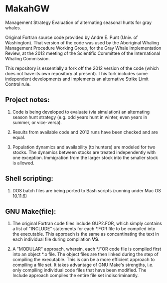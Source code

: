 # MakahGW

Management Strategy Evaluation of alternating seasonal hunts for gray whales. 

Original Fortran source code provided by Andre E. Punt (Univ. of Washington). That version of the code was used by the Aboriginal Whaling Management Procedure Working Group, for the Gray Whale Implementation Review, at the 2012 meeting of the Scientific Committee of the International Whaling Commission. 

This repository is essentially a fork off the 2012 version of the code (which does not have its own repository at present). This fork includes some independent developments and implements an alternative Strike Limit Control rule.   

## Project notes: 

1. Code is being developed to evaluate (via simulation) an alternating season hunt strategy (e.g. odd years hunt in winter, even years in summer, or vice-versa). 

2. Results from available code and 2012 runs have been checked and are equal.

3. Population dynamics and availability (to hunters) are modeled for two stocks. The dynamics between stocks are treated independently with one exception. Immigration from the larger stock into the smaller stock is allowed. 


## Shell scripting: 

1. DOS batch files are being ported to Bash scripts (running under Mac OS 10.11.6) 

## GNU Make(file): 

1. The original Fortran code files include GUP2.FOR, which simply contains a list of "INCLUDE" statements for each *.FOR file to be compiled into the executable. This approach is the same as concantinating the text in each individual file during compilation __VS__.  

2. A "MODULAR" approach, wherein, each *.FOR code file is compiled first into an object *.o file. The object files are then linked during the step of compiling the executable. This is can be a more efficient approach to compiling a file set. It takes advantage of GNU Make's strengths, i.e. only compiling individual code files that have been modified. The Include approach compiles the entire file set indiscriminantly.   





